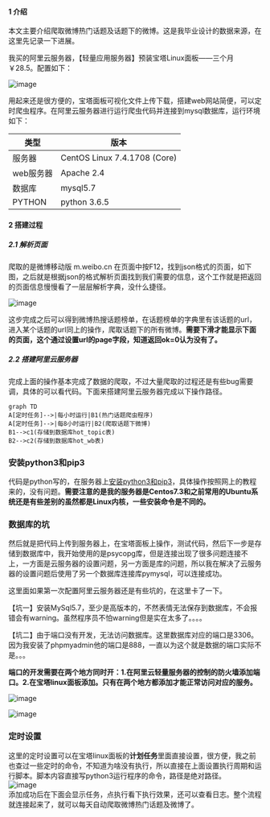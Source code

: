 #### 1 介绍  
本文主要介绍爬取微博热门话题及话题下的微博。这是我毕业设计的数据来源，在这里先记录一下进展。  

我买的阿里云服务器，【轻量应用服务器】预装宝塔Linux面板——三个月￥28.5。配置如下： 

![image](C:/Users/Administrator/Pictures/ali_server.png)

用起来还是很方便的，宝塔面板可视化文件上传下载，搭建web网站简便，可以定时爬虫程序。在阿里云服务器进行运行爬虫代码并连接到mysql数据库，运行环境如下：  

类型 | 版本
---|---
服务器 |  CentOS Linux 7.4.1708 (Core)
web服务器 | Apache 2.4
数据库 | mysql5.7
PYTHON | python 3.6.5


#### 2 搭建过程  
##### 2.1 解析页面  
爬取的是微博移动版 m.weibo.cn 在页面中按F12，找到json格式的页面，如下图，之后就是根据json的格式解析页面找到我们需要的信息，这个工作就是把返回的页面信息慢慢看了一层层解析字典，没什么捷径。  

![image](C:/Users/Administrator/Pictures/json.png)  

这步完成之后可以得到微博热搜话题榜单，在话题榜单的字典里有该话题的url，进入某个话题的url同上的操作，爬取话题下的所有微博。**需要下滑才能显示下面的页面，这个通过设置url的page字段，知道返回ok=0认为没有了。**  

##### 2.2 搭建阿里云服务器  
完成上面的操作基本完成了数据的爬取，不过大量爬取的过程还是有些bug需要调，具体的可以看代码。下面来搭建阿里云服务器完成以下操作路径。  


```
graph TD
A[定时任务]-->|每小时运行|B1(热门话题爬虫程序)
A[定时任务]-->|每8小时运行|B2(爬取话题下微博)
B1-->c1(存储到数据库hot_topic表)
B2-->c2(存储到数据库hot_wb表)

```
### 安装python3和pip3
代码是python写的，在服务器上[安装python3和pip3](https://blog.csdn.net/LeonTom/article/details/81289326)，具体操作按照网上的教程来的，没有问题。**需要注意的是我的服务器是Centos7.3和之前常用的Ubuntu系统还是有些差别的虽然都是Linux内核，一些安装命令是不同的。**  

### 数据库的坑
然后就是把代码上传到服务器上，在宝塔面板上操作，测试代码，然后下一步是存储到数据库中，我开始使用的是psycopg库，但是连接出现了很多问题连接不上，一方面是云服务器的设置问题，另一方面是库的问题，所以我在解决了云服务器的设置问题后使用了另一个数据库连接库pymysql，可以连接成功。  

这里面如果第一次配置阿里云服务器还是有些坑的，在这里卡了一下。  

【坑一】安装MySql5.7，至少是高版本的，不然表情无法保存到数据库，不会报错会有warning。虽然程序员不怕warning但是实在太多了。。。。  

【坑二】由于端口没有开发，无法访问数据库。这里数据库对应的端口是3306。因为我安装了phpmyadmin他的端口是888，一直以为这个就是数据的端口实际不是。。。  

**端口的开发需要在两个地方同时开：1.在阿里云轻量服务器的控制的防火墙添加端口。2.在宝塔linux面板添加。只有在两个地方都添加才能正常访问对应的服务。**

![image](C:/Users/Administrator/Pictures/%E7%AB%AF%E5%8F%A3.png)

![image](C:/Users/Administrator/Pictures/%E5%AE%9D%E5%A1%94.png)

### 定时设置

这里的定时设置可以在宝塔linux面板的**计划任务**里面直接设置，很方便，我之前也查过一些定时的命令，不知道为啥没有执行，所以直接在上面设置执行周期和运行脚本。脚本内容直接写python3运行程序的命令，路径是绝对路径。   
![image](C:/Users/Administrator/Pictures/%E8%AE%A1%E5%88%92%E4%BB%BB%E5%8A%A1.png)  
添加成功后在下面会显示任务，点执行看下执行效果，还可以查看日志。整个流程就连接起来了，就可以每天自动爬取微博热门话题及微博了。  

